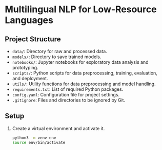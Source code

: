 # Multilingual NLP for Low-Resource Languages

## Project Structure

- `data/`: Directory for raw and processed data.
- `models/`: Directory to save trained models.
- `notebooks/`: Jupyter notebooks for exploratory data analysis and prototyping.
- `scripts/`: Python scripts for data preprocessing, training, evaluation, and deployment.
- `utils/`: Utility functions for data preprocessing and model handling.
- `requirements.txt`: List of required Python packages.
- `config.yaml`: Configuration file for project settings.
- `.gitignore`: Files and directories to be ignored by Git.

## Setup

1. Create a virtual environment and activate it.
   ```bash
   python3 -m venv env
   source env/bin/activate
